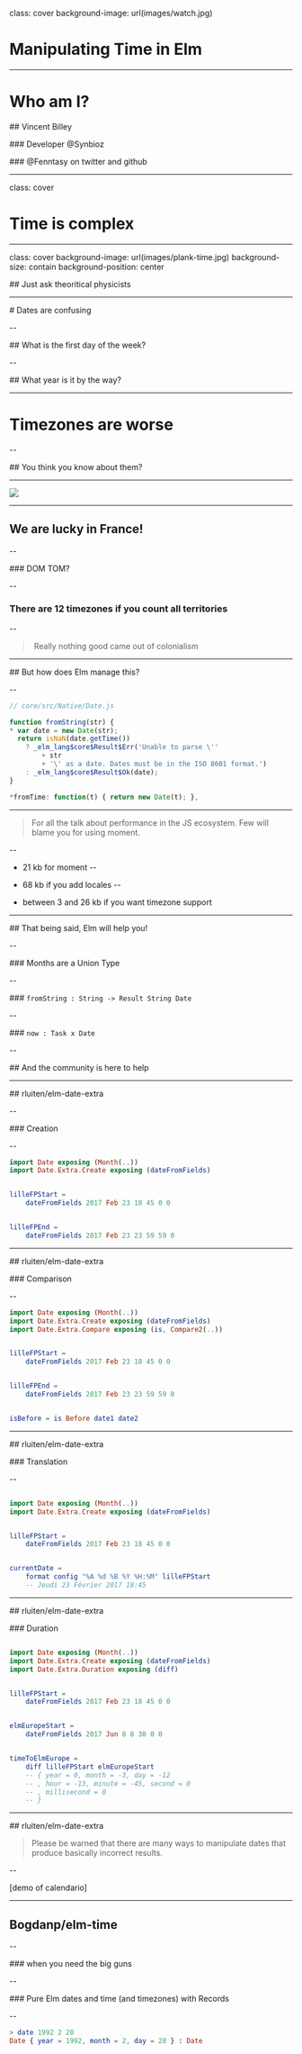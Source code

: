 class: cover
background-image: url(images/watch.jpg)

# Manipulating Time in Elm

---

# Who am I?

## Vincent Billey

### Developer @Synbioz

### @Fenntasy on twitter and github

---
class: cover

# Time is complex

---
class: cover
background-image: url(images/plank-time.jpg)
background-size: contain
background-position: center

## Just ask theoritical physicists

---

# Dates are confusing

--

## What is the first day of the week?

--

## What year is it by the way?

---

# Timezones are worse

--

## You think you know about them?

---

![](images/australia.png)

---

## We are lucky in France!

--

### DOM TOM?

--

### There are 12 timezones if you count all territories

--

> Really nothing good came out of colonialism

---

## But how does Elm manage this?

--

~~~javascript
// core/src/Native/Date.js

function fromString(str) {
* var date = new Date(str);
  return isNaN(date.getTime())
    ? _elm_lang$core$Result$Err('Unable to parse \''
        + str
        + '\' as a date. Dates must be in the ISO 8601 format.')
    : _elm_lang$core$Result$Ok(date);
}

*fromTime: function(t) { return new Date(t); },
~~~

---

> For all the talk about performance in the JS ecosystem.
> Few will blame you for using moment.

--

- 21 kb for moment
--

- 68 kb if you add locales
--

- between 3 and 26 kb if you want timezone support

---

## That being said, Elm will help you!

--

### Months are a Union Type

--

### `fromString : String -> Result String Date`

--

### `now : Task x Date`

--

## And the community is here to help

---

## rluiten/elm-date-extra

--

### Creation

--

~~~elm
import Date exposing (Month(..))
import Date.Extra.Create exposing (dateFromFields)


lilleFPStart =
    dateFromFields 2017 Feb 23 18 45 0 0


lilleFPEnd =
    dateFromFields 2017 Feb 23 23 59 59 0
~~~
---

## rluiten/elm-date-extra


### Comparison

--

~~~elm
import Date exposing (Month(..))
import Date.Extra.Create exposing (dateFromFields)
import Date.Extra.Compare exposing (is, Compare2(..))


lilleFPStart =
    dateFromFields 2017 Feb 23 18 45 0 0


lilleFPEnd =
    dateFromFields 2017 Feb 23 23 59 59 0


isBefore = is Before date1 date2

~~~
---

## rluiten/elm-date-extra


### Translation

--

~~~elm

import Date exposing (Month(..))
import Date.Extra.Create exposing (dateFromFields)


lilleFPStart =
    dateFromFields 2017 Feb 23 18 45 0 0


currentDate =
    format config "%A %d %B %Y %H:%M" lilleFPStart
    -- Jeudi 23 Février 2017 18:45

~~~

---

## rluiten/elm-date-extra


### Duration

~~~elm

import Date exposing (Month(..))
import Date.Extra.Create exposing (dateFromFields)
import Date.Extra.Duration exposing (diff)


lilleFPStart =
    dateFromFields 2017 Feb 23 18 45 0 0


elmEuropeStart =
    dateFromFields 2017 Jun 8 8 30 0 0


timeToElmEurope =
    diff lilleFPStart elmEuropeStart
    -- { year = 0, month = -3, day = -12
    -- , hour = -13, minute = -45, second = 0
    -- , millisecond = 0
    -- }


~~~

---

## rluiten/elm-date-extra

> Please be warned that there are many ways to manipulate dates that produce basically incorrect results.

--

[demo of calendario]

---

## Bogdanp/elm-time

--

### when you need the big guns

--

### Pure Elm dates and time (and timezones) with Records

--

~~~elm
> date 1992 2 28
Date { year = 1992, month = 2, day = 28 } : Date
~~~